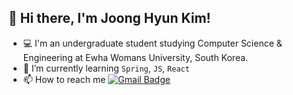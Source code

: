 ## 👋 Hi there, I'm Joong Hyun Kim!
- 💻 I'm an undergraduate student studying Computer Science & Engineering at Ewha Womans University, South Korea.
- 🌱 I’m currently learning `Spring`, `JS`, `React`
- 📫 How to reach me  [![Gmail Badge](https://img.shields.io/badge/Gmail-D14836?style=flat&logo=Gmail&logoColor=white)](mailto:jooongh.k@gmail.com)
<br>
